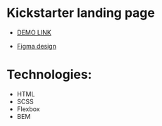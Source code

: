 # Kickstarter landing page
- [DEMO LINK](https://magicbox15.github.io/Kickstarter/)

- [Figma design](https://www.figma.com/file/Ujp7bCFuvuJlkn8TSbQPSZ/%E2%84%9611-(kickstarter)?node-id=0%3A1)

# Technologies:
- HTML
- SCSS
- Flexbox
- BEM
